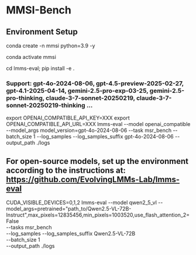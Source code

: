 # MMSI-Bench

## Environment Setup
conda create -n mmsi python=3.9 -y

conda activate mmsi

cd lmms-eval; pip install -e .


### Support: gpt-4o-2024-08-06, gpt-4.5-preview-2025-02-27, gpt-4.1-2025-04-14, gemini-2.5-pro-exp-03-25, gemini-2.5-pro-thinking, claude-3-7-sonnet-20250219, claude-3-7-sonnet-20250219-thinking ...
export OPENAI_COMPATIBLE_API_KEY=XXX
export OPENAI_COMPATIBLE_API_URL=XXX
lmms-eval --model openai_compatible --model_args model_version=gpt-4o-2024-08-06 --task msr_bench  --batch_size 1 --log_samples --log_samples_suffix gpt-4o-2024-08-06 --output_path ./logs



## For open-source models, set up the environment according to the instructions at: https://github.com/EvolvingLMMs-Lab/lmms-eval


CUDA_VISIBLE_DEVICES=0,1,2 lmms-eval --model qwen2_5_vl --model_args=pretrained="path_to/Qwen2.5-VL-72B-Instruct",max_pixels=12835456,min_pixels=1003520,use_flash_attention_2=False \
    --tasks msr_bench \
    --log_samples --log_samples_suffix Qwen2.5-VL-72B \
    --batch_size 1 \
    --output_path ./logs


